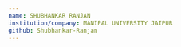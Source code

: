 ```yaml
---
name: SHUBHANKAR RANJAN
institution/company: MANIPAL UNIVERSITY JAIPUR
github: Shubhankar-Ranjan
---
```

